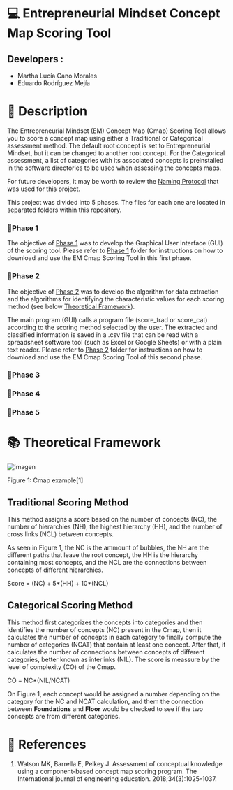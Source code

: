 # 💻 Entrepreneurial Mindset Concept Map Scoring Tool
## Developers :
- Martha Lucía Cano Morales 
- Eduardo Rodríguez Mejía 
# 📃 Description
The Entrepreneurial Mindset (EM) Concept Map (Cmap) Scoring Tool allows you to score a concept map using either a Traditional or Categorical assessment method. The default root concept is set to Entrepreneurial Mindset, but it can be changed to another root concept. For the Categorical assessment, a list of categories with its associated concepts is preinstalled in the software directories to be used when assessing the concepts maps. 

For future developers, it may be worth to review the [Naming Protocol](https://github.com/RMejiaE/EM-Cmap-Scoring-Tool/blob/main/Phase%201/Naming%20Protocol.md) that was used for this project.

This project was divided into 5 phases. The files for each one are located in separated folders within this repository. 
### :file_folder:Phase 1
The objective of [Phase 1](https://github.com/RMejiaE/EM-Cmap-Scoring-Tool/tree/main/Phase%201) was to develop the Graphical User Interface (GUI) of the scoring tool. Please refer to [Phase 1](https://github.com/RMejiaE/EM-Cmap-Scoring-Tool/tree/main/Phase%201) folder for instructions on how to download and use the EM Cmap Scoring Tool in this first phase.
### :file_folder:Phase 2
The objective of [Phase 2](https://github.com/RMejiaE/EM-Cmap-Scoring-Tool/tree/main/Phase%202) was to develop the algorithm for data extraction and the algorithms for identifying the characteristic values for each scoring method (see below [Theoretical Framework](https://github.com/RMejiaE/EM-Cmap-Scoring-Tool#-theoretical-framework)).

The main program (GUI) calls a program file (score_trad or score_cat) according to the scoring method selected by the user. The extracted and classified information is saved in a .csv file that can be read with a spreadsheet software tool (such as Excel or Google Sheets) or with a plain text reader. Please refer to [Phase 2](https://github.com/RMejiaE/EM-Cmap-Scoring-Tool/tree/main/Phase%202) folder for instructions on how to download and use the EM Cmap Scoring Tool of this second phase.


### :file_folder:Phase 3
### :file_folder:Phase 4
### :file_folder:Phase 5


# 📚 Theoretical Framework
![imagen](https://user-images.githubusercontent.com/78668372/222168066-8f58282b-3591-43e3-a3ed-1d50a78556a4.png)

Figure 1: Cmap example[1]
## Traditional Scoring Method
This method assigns a score based on the number of concepts (NC), the number of hierarchies (NH), the highest hierarchy (HH), and the number of cross links (NCL) between concepts.

As seen in Figure 1, the NC is the ammount of bubbles, the NH are the different paths that leave the root concept, the HH is the hierarchy containing most concepts, and the NCL are the connections between concepts of different hierarchies.

Score = (NC) + 5*(HH) + 10*(NCL)
## Categorical Scoring Method
This method first categorizes the concepts into categories and then identifies the number of concepts (NC) present in the Cmap, then it calculates the number of concepts in each category to finally compute the number of categories (NCAT) that contain at least one concept. After that, it calculates the number of  connections between concepts of different categories, better known as interlinks (NIL). The score is meassure by the level of complexity (CO) of the Cmap.

CO = NC*(NIL/NCAT)

On Figure 1, each concept would be assigned a number depending on the category for the NC and NCAT calculation, and them the connection between **Foundations** and **Floor** would be checked to see if the two concepts are from different categories.
# 📑 References
1. Watson MK, Barrella E, Pelkey J. Assessment of conceptual knowledge using a component-based concept map scoring program. The International journal of engineering education. 2018;34(3):1025-1037.
